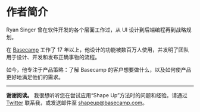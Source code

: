 # 作者简介

Ryan Singer 曾在软件开发的各个层面工作过，从 UI 设计到后端编程再到战略规划。

在 [Basecamp](https://basecamp.com/) 工作了 17 年以上，他设计的功能被数百万人使用，并发明了团队用于设计、开发和发布正确事物的流程。

如今，他专注于产品策略：了解 Basecamp 的客户想要做什么，以及如何使产品更好地满足他们的需求。

---

**谢谢阅读。** 我很想听听您在尝试应用“Shape Up”方法时的问题和经验。请通过 [Twitter](https://twitter.com/rjs) 联系我，或发送邮件至 <shapeup@basecamp.com>。
